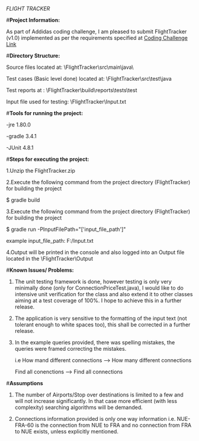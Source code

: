 *FLIGHT TRACKER*

#**Project Information:**

As part of Addidas coding challenge, I am pleased to submit FlightTracker (v1.0) implemented as per the requirements specified at [Coding Challenge Link](https://bitbucket.org/adigsd/backend-flitetrakr)

#**Directory Structure:**

Source files located at: \FlightTracker\src\main\java\

Test cases (Basic level done) located at: \FlightTracker\src\test\java

Test reports at : \FlightTracker\build\reports\tests\test

Input file used for testing: \FlightTracker\Input.txt

#**Tools for running the project:**

-jre 1.80.0

-gradle 3.4.1

-JUnit 4.8.1


#**Steps for executing the project:**

1.Unzip the FlightTracker.zip

2.Execute the following command from the project directory (FlightTracker) for building the project

$ gradle build
 
3.Execute the following command from the project directory (FlightTracker) for building the project

$ gradle run -PInputFilePath="['input_file_path']"

example input_file_path: F:/Input.txt

4.Output will be printed in the console and also logged into an Output file located in the \FlightTracker\Output

#**Known Issues/ Problems:**

1. The unit testing framework is done, however testing is only very minimally done (only for ConnectionPriceTest.java), I would like to do intensive unit verification for the class and also extend it to other classes aiming at a test coverage of 100%. I hope to achieve this in a further release.

2. The application is very sensitive to the formatting of the input text (not tolerant enough to white spaces too), this shall be corrected in a further release.

3. In the example queries provided, there was spelling mistakes, the queries were framed correcting the mistakes. 

   i.e How mand different connections --> How many different connections

   Find all conenctions --> Find all connections

#**Assumptions**

1. The number of Airports/Stop over destinations is limited to a few and will not increase significantly. In that case more efficient (with less complexity) searching algorithms will be demanded.

2. Connections information provided is only one way information i.e. NUE-FRA-60 is the connection from NUE to FRA and no connection from FRA to NUE exists, unless explicitly mentioned.
